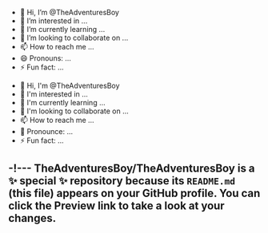 - 👋 Hi, I’m @TheAdventuresBoy
- 👀 I’m interested in ...
- 🌱 I’m currently learning ...
- 💞️ I’m looking to collaborate on ...
- 📫 How to reach me ...
- 😄 Pronouns: ...
- ⚡ Fun fact: ...

<!---
TheAdventuresBoy/TheAdventuresBoy is a ✨ special ✨ repository because its `README.md` (this file) appears on your GitHub profile.
You can click the Preview link to take a look at your changes.
--->
- 👋 Hi, I'm @TheAdventuresBoy
- 👀 I'm interested in ...
- 🌱 I'm currently learning ...
- 💞 I'm looking to collaborate on ...
- 📫 How to reach me ...
- 🙂 Pronounce: ...
- ⚡ Fun fact: ...

-!---
TheAdventuresBoy/TheAdventuresBoy is a ✨ special ✨ repository because its `README.md` (this file) appears on your GitHub profile.
You can click the Preview link to take a look at your changes.
---
